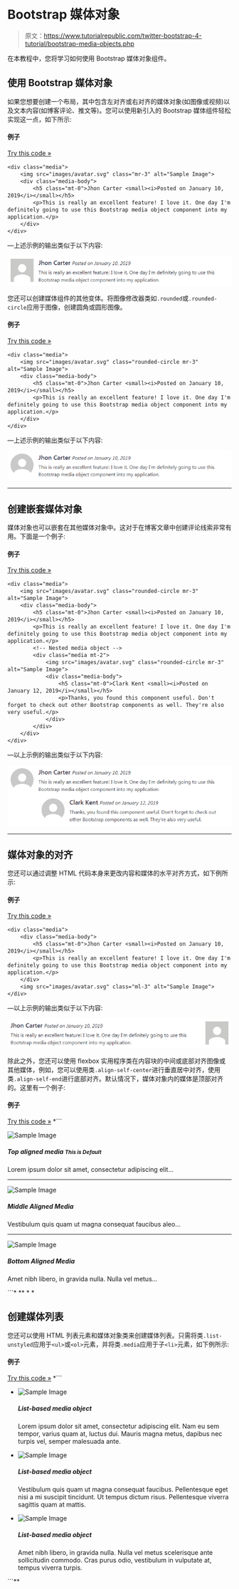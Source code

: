 # Bootstrap 媒体对象

> 原文：<https://www.tutorialrepublic.com/twitter-bootstrap-4-tutorial/bootstrap-media-objects.php>

在本教程中，您将学习如何使用 Bootstrap 媒体对象组件。

## 使用 Bootstrap 媒体对象

如果您想要创建一个布局，其中包含左对齐或右对齐的媒体对象(如图像或视频)以及文本内容(如博客评论、推文等)。您可以使用新引入的 Bootstrap 媒体组件轻松实现这一点，如下所示:

#### 例子

[Try this code »](../codelab.php?topic=bootstrap-4&file=media-objects "Try this code using online Editor")

```
<div class="media">
    <img src="images/avatar.svg" class="mr-3" alt="Sample Image">
    <div class="media-body">
        <h5 class="mt-0">Jhon Carter <small><i>Posted on January 10, 2019</i></small></h5>
        <p>This is really an excellent feature! I love it. One day I'm definitely going to use this Bootstrap media object component into my application.</p>
    </div>
</div>
```

—上述示例的输出类似于以下内容:

[![Bootstrap Media Objects](img/76625171e8755b45cc6547c532c0fe08.png)](../codelab.php?topic=bootstrap-4&file=media-objects) 

您还可以创建媒体组件的其他变体。将图像修改器类如`.rounded`或`.rounded-circle`应用于图像，创建圆角或圆形图像。

#### 例子

[Try this code »](../codelab.php?topic=bootstrap-4&file=rounded-media-objects "Try this code using online Editor")

```
<div class="media">
    <img src="images/avatar.svg" class="rounded-circle mr-3" alt="Sample Image">
    <div class="media-body">
        <h5 class="mt-0">Jhon Carter <small><i>Posted on January 10, 2019</i></small></h5>
        <p>This is really an excellent feature! I love it. One day I'm definitely going to use this Bootstrap media object component into my application.</p>
    </div>
</div>
```

—上述示例的输出类似于以下内容:

[![Bootstrap Rounded Media Objects](img/6a5e11e73cd5da107a18a7d4ea27a464.png)](../codelab.php?topic=bootstrap-4&file=rounded-media-objects) 

* * *

## 创建嵌套媒体对象

媒体对象也可以嵌套在其他媒体对象中。这对于在博客文章中创建评论线索非常有用。下面是一个例子:

#### 例子

[Try this code »](../codelab.php?topic=bootstrap-4&file=nested-media-objects "Try this code using online Editor")

```
<div class="media">
    <img src="images/avatar.svg" class="rounded-circle mr-3" alt="Sample Image">
    <div class="media-body">
        <h5 class="mt-0">Jhon Carter <small><i>Posted on January 10, 2019</i></small></h5>
        <p>This is really an excellent feature! I love it. One day I'm definitely going to use this Bootstrap media object component into my application.</p>
        <!-- Nested media object -->
        <div class="media mt-2">
            <img src="images/avatar.svg" class="rounded-circle mr-3" alt="Sample Image">
            <div class="media-body">
                <h5 class="mt-0">Clark Kent <small><i>Posted on January 12, 2019</i></small></h5>
                <p>Thanks, you found this component useful. Don't forget to check out other Bootstrap components as well. They're also very useful.</p>
            </div>
        </div>
    </div>
</div>
```

—以上示例的输出类似于以下内容:

[![Bootstrap Nested Media Objects](img/d6e65c2db613addd3b9a7ee962b5a026.png)](../codelab.php?topic=bootstrap-4&file=nested-media-objects) 

* * *

## 媒体对象的对齐

您还可以通过调整 HTML 代码本身来更改内容和媒体的水平对齐方式，如下例所示:

#### 例子

[Try this code »](../codelab.php?topic=bootstrap-4&file=horizontal-alignment-of-media-objects "Try this code using online Editor")

```
<div class="media">    
    <div class="media-body">
        <h5 class="mt-0">Jhon Carter <small><i>Posted on January 10, 2019</i></small></h5>
        <p>This is really an excellent feature! I love it. One day I'm definitely going to use this Bootstrap media object component into my application.</p>
    </div>
    <img src="images/avatar.svg" class="ml-3" alt="Sample Image">
</div>
```

—以上示例的输出类似于以下内容:

[![Bootstrap Media Objects Horizontal Alignment](img/61541c13d2564926bcd996c088260f59.png)](../codelab.php?topic=bootstrap-4&file=horizontal-alignment-of-media-objects) 

除此之外，您还可以使用 flexbox 实用程序类在内容块的中间或底部对齐图像或其他媒体，例如，您可以使用类`.align-self-center`进行垂直居中对齐，使用类`.align-self-end`进行底部对齐。默认情况下，媒体对象内的媒体是顶部对齐的。这里有一个例子:

#### 例子

[Try this code »](../codelab.php?topic=bootstrap-4&file=vertical-alignment-of-media-objects "Try this code using online Editor") *```
<!--Top aligned media-->
<div class="media">
    <img src="images/avatar.svg" class="mr-3" alt="Sample Image">
    <div class="media-body">
        <h5 class="mt-0">Top aligned media <small><i>This is Default</i></small></h5>
        <p>Lorem ipsum dolor sit amet, consectetur adipiscing elit...</p>
    </div>
</div>
<hr>
<!--Middle aligned media-->
<div class="media">
    <img src="images/avatar.svg" class="align-self-center mr-3" alt="Sample Image">
    <div class="media-body">
        <h5 class="mt-0">Middle Aligned Media</h5>
        <p>Vestibulum quis quam ut magna consequat faucibus aleo...</p>
    </div>
</div>
<hr>
<!--Bottom aligned media-->
<div class="media">
    <img src="images/avatar.svg" class="align-self-end mr-3" alt="Sample Image">
    <div class="media-body">
        <h5 class="mt-0">Bottom Aligned Media</h5>
        <p>Amet nibh libero, in gravida nulla. Nulla vel metus...</p>
    </div>
</div>
```*  ** * *

## 创建媒体列表

您还可以使用 HTML 列表元素和媒体对象类来创建媒体列表。只需将类`.list-unstyled`应用于`<ul>`或`<ol>`元素，并将类`.media`应用于子`<li>`元素，如下例所示:

#### 例子

[Try this code »](../codelab.php?topic=bootstrap-4&file=media-list "Try this code using online Editor") *```
<ul class="list-unstyled">
    <li class="media">
        <img src="images/avatar.svg" class="mr-3" alt="Sample Image">
        <div class="media-body">
            <h5 class="mt-0">List-based media object</h5>
            <p>Lorem ipsum dolor sit amet, consectetur adipiscing elit. Nam eu sem tempor, varius quam at, luctus dui. Mauris magna metus, dapibus nec turpis vel, semper malesuada ante.</p>
        </div>
    </li>
    <li class="media my-2">
        <img src="images/avatar.svg" class="mr-3" alt="Sample Image">
        <div class="media-body">
            <h5 class="mt-0">List-based media object</h5>
            <p>Vestibulum quis quam ut magna consequat faucibus. Pellentesque eget nisi a mi suscipit tincidunt. Ut tempus dictum risus. Pellentesque viverra sagittis quam at mattis.</p>
        </div>
    </li>
    <li class="media">
        <img src="images/avatar.svg" class="mr-3" alt="Sample Image">
        <div class="media-body">
            <h5 class="mt-0">List-based media object</h5>
            <p>Amet nibh libero, in gravida nulla. Nulla vel metus scelerisque ante sollicitudin commodo. Cras purus odio, vestibulum in vulputate at, tempus viverra turpis.</p>
        </div>
    </li>
</ul>
```**
